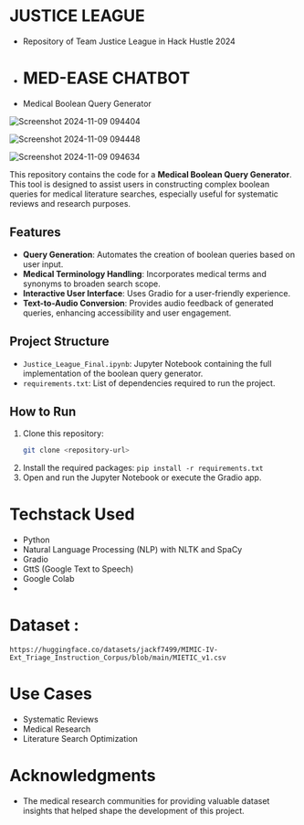 # JUSTICE LEAGUE
- Repository of Team Justice League in Hack Hustle 2024
- # MED-EASE CHATBOT
- Medical Boolean Query Generator

![Screenshot 2024-11-09 094404](https://github.com/user-attachments/assets/a03bff59-c173-477f-ad61-5d33d852b61c)


![Screenshot 2024-11-09 094448](https://github.com/user-attachments/assets/f4de2d79-31ba-4605-a432-a5eafc308ede)



![Screenshot 2024-11-09 094634](https://github.com/user-attachments/assets/4f08bf94-4146-4b55-88c6-3f2423010354)


This repository contains the code for a **Medical Boolean Query Generator**. This tool is designed to assist users in constructing complex boolean queries for medical literature searches, especially useful for systematic reviews and research purposes.

## Features
- **Query Generation**: Automates the creation of boolean queries based on user input.
- **Medical Terminology Handling**: Incorporates medical terms and synonyms to broaden search scope.
- **Interactive User Interface**: Uses Gradio for a user-friendly experience.
- **Text-to-Audio Conversion**: Provides audio feedback of generated queries, enhancing accessibility and user engagement.  

## Project Structure
- `Justice_League_Final.ipynb`: Jupyter Notebook containing the full implementation of the boolean query generator.
- `requirements.txt`: List of dependencies required to run the project.

## How to Run
1. Clone this repository:
   ```bash
   git clone <repository-url>
2. Install the required packages:
`pip install -r requirements.txt`
3. Open and run the Jupyter Notebook or execute the Gradio app.
# Techstack Used  
- Python 
- Natural Language Processing (NLP) with NLTK and SpaCy  
- Gradio
- GttS (Google Text to Speech)
- Google Colab
- 
# Dataset : 
`https://huggingface.co/datasets/jackf7499/MIMIC-IV-Ext_Triage_Instruction_Corpus/blob/main/MIETIC_v1.csv`

# Use Cases   
- Systematic Reviews   
- Medical Research    
- Literature Search Optimization    
# Acknowledgments
- The medical research communities for providing valuable dataset insights that helped shape the development of this project.  


